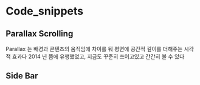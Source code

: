 # Code_snippets

## Parallax Scrolling

Parallax 는 배경과 콘텐츠의 움직임에 차이를 둬 평면에 공간적 깊이를 더해주는 시각적 효과다 
2014 년 쯤에 유행했었고, 지금도 꾸준히 쓰이고있고 간간히 볼 수 있다

## Side Bar

